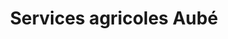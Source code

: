 ---
title: "Services agricoles Aubé"
url: /sainte-claire/services-agricoles-aube/
shop: Landwirtschaftlich
---